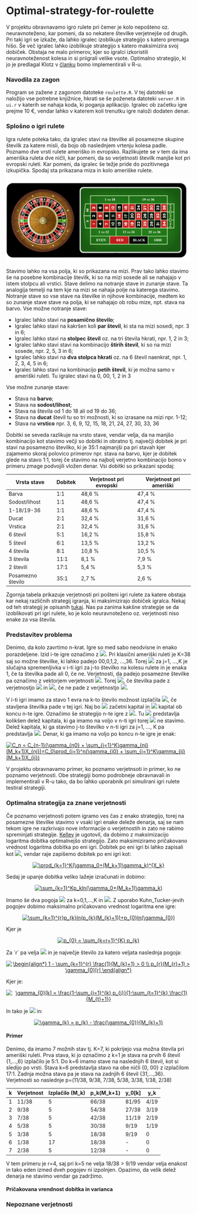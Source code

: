 # Optimal-strategy-for-roulette

V projektu obravnavamo igro rulete pri čemer je kolo nepošteno oz. neuravnoteženo, kar pomeni, da so nekatere številke verjetnejše od drugih. Pri taki igri se izkaže, da lahko igralec izoblikuje strategijo s katero premaga hišo. Še več igralec lahko izoblikuje strategijo s katero maksimizira svoj dobiček. Obstaja ne malo primerov, kjer so igralci izkoristili neuravnoteženost kolesa in si priigrali velike vsote. Optimalno strategijo, ki jo je predlagal Klotz v [članku](http://citeseerx.ist.psu.edu/viewdoc/download?doi=10.1.1.49.3373&rep=rep1&type=pdf) bomo implementirali v R-u.

### Navodila za zagon

Program se zažene z zagonom datoteke `roulette.R`. V tej datoteki se naložijo vse potrebne knjižnice, hkrati se še poženeta datoteki `server.R` in `ui.r` v katerih se nahaja koda, ki poganja aplikacijo. Igralec ob začetku igre prejme 10 €, vendar lahko v katerem koli trenutku igre naloži dodaten denar.

### Splošno o igri rulete

Igra rulete poteka tako, da igralec stavi na številke ali posamezne skupine številk za katere misli, da bojo ob naslednjem vrtenju kolesa padle. Poznamo dve vrsti rulete ameriško in evropsko. Razlikujete se v tem da ima ameriška ruleta dve ničli, kar pomeni, da so verjetnosti številk manjše kot pri evropski ruleti. Kar pomeni, da igralec še težje pride do pozitivnega izkupička. Spodaj sta prikazana miza in kolo ameriške rulete.

![Miza ameriške rulete](/images/american-roulette.png)

Stavimo lahko na vsa polja, ki so prikazana na mizi. Prav tako lahko stavimo še na posebne kombinacije številk, ki so na mizi sosede ali se nahajajo v istem stolpcu ali vrstici. Stave delimo na notranje stave in zunanje stave. Ta analogija temelji na tem kje na mizi se nahaja polje na katerega stavimo. Notranje stave so vse stave na številke in njihove kombinacije, medtem ko so zunanje stave stave na polja, ki se nahajajo ob robu mize, npt. stava na barvo. Vse možne notranje stave:
- Igralec lahko stavi na **posamično število**;
- Igralec  lahko stavi na kakršen koli **par števil**, ki sta na mizi sosedi, npr. 3 in 6;
- Igralec lahko stavi na **stolpec števil** oz. na tri števila hkrati, npr. 1, 2 in 3;
- Igralec lahko stavi stavi na kombinacijo **štirih števil**, ki so na mizi sosede, npr. 2, 5, 3 in 6;
- Igralec lahko stavi na **dva stolpca hkrati** oz. na 6 števil naenkrat, npr. 1, 2, 3, 4, 5 in 6;
- Igralec lahko stavi na kombinacijo **petih števil**, ki je možna samo v ameriški ruleti. Tu igralec stavi na 0, 00, 1, 2 in 3

Vse možne zunanje stave:
- Stava na **barvo**;
- Stava na **sodost/lihost**;
- Stava na števila od 1 do 18 ali od 19 do 36;
- Stava na **ducat** števil tu so tri možnosti, ki so izrasane na mizi npr. 1-12;
- Stava na **vrstico** npr. 3, 6, 9, 12, 15, 18, 21, 24, 27, 30, 33, 36

Dobitki se seveda razlikuje na vrsto stave, vendar velja, da na manjšo kombinacijo kot stavimo večji so dobitki in obratno tj. največji dobitek je pri stavi na posamezno številko, ki je 35:1 najmanjši pa pri stavah kjer zajamemo skoraj polovico primerov npr. stava na barvo, kjer je dobitek glede na stavo 1:1, torej če stavimo na najbolj verjetno kombinacijo bomo v primeru zmage podvojili vložen denar. Vsi dobitki so prikazani spodaj:

|Vrsta stave|Dobitek|Verjetnost pri evropski|Verjetnost pri ameriški|
|------|---------|--------|-------|
|Barva|1:1|48,6 %|47,4 %|
|Sodost/lihost|1:1|48,6 %|47,4 %|
|1-18/19-36|1:1|48,6 %|47,4 %|
|Ducat|2:1|32,4 %|31,6 %|
|Vrstica|2:1|32,4 %|31,6 %|
|6 števil|5:1|16,2 %|15,8 %|
|5 števil|6:1|13,5 %|13,2 %|
|4 števila|8:1|10,8 %|10,5 %|
|3 števila| 11:1|8,1 %|7,9 %|
|2 števili|17:1|5,4 %|5,3 %|
|Posamezno število|35:1|2,7 %|2,6 %|

Zgornja tabela prikazuje verjetnosti pri pošteni igri rulete za katere obstaja kar nekaj različnih strategij igranja, ki maksimizirajo dobiček igralca. Nekaj od teh strategij je opisanih [tukaj](https://www.roulettesites.org/strategies/). Nas pa zanima kakšne strategije se da izoblikovati pri igri rulete, ko je kolo neuravnoteženo oz. verjetnosti niso enake za vsa števila.

### Predstavitev problema

Denimo, da kolo zavrtimo n-krat. Igre so med sabo neodvisne in enako porazdeljene. Izid i-te igre označimo z <img src="https://render.githubusercontent.com/render/math?math=X_i=(X_{i1},\dots,X_{iK})^T">. Pri klasični ameriški ruleti je K=38 saj so možne številke, ki lahko padejo 00,0,1,2, ...,36. Torej <img src="https://render.githubusercontent.com/render/math?math=X_{ij}"> za j=1, ...,K je slučajna spremenljivka v i-ti igri za j-to številko na kolesu rulete in je enaka 1, če ta številka pade ali 0, če ne. Verjetnosti, da padejo posamezne številke pa označimo z vektorjem verjetnosti <img src="https://render.githubusercontent.com/render/math?math=p=(p_1,\dots,p_K)">. Torej <img src="https://render.githubusercontent.com/render/math?math=X_{ij}=1">, če številka pade z verjetnostjo <img src="https://render.githubusercontent.com/render/math?math=p_j"> in <img src="https://render.githubusercontent.com/render/math?math=X_{ij}=0">, če ne pade z verjetnostjo <img src="https://render.githubusercontent.com/render/math?math=1-p_j">. 

V i-ti igri imamo za stavo 1 evra na k-to število možnost izplačila <img src="https://render.githubusercontent.com/render/math?math=M_k">, če stavljena številka pade v tej igri. Naj bo <img src="https://render.githubusercontent.com/render/math?math=C_0"> začetni kapital in <img src="https://render.githubusercontent.com/render/math?math=C_n"> kapital ob koncu n-te igre. Označimo še strategijo n-te igre z <img src="https://render.githubusercontent.com/render/math?math=\gamma_n=(\gamma_{n0},\gamma_{n1},\dots,\gamma_{nK})^T">. Tu <img src="https://render.githubusercontent.com/render/math?math=\gamma_{n0}"> predstavlja kolikšen delež kapitala, ki ga imamo na voljo v n-ti igri torej <img src="https://render.githubusercontent.com/render/math?math=C_{n-1}"> ne stavimo. Delež kapitala, ki ga stavimo j-to številko v n-ti igri za j=1, ..., K pa predstavlja <img src="https://render.githubusercontent.com/render/math?math=\gamma_{nj}">. Denar, ki ga imamo na voljo po koncu n-te igre je enak:

<a href="https://www.codecogs.com/eqnedit.php?latex=C_n&space;=&space;C_{n-1}(\gamma_{n0}&space;&plus;&space;\sum_{j=1}^K\gamma_{nj}(M_k&plus;1)X_{nj})=C_0\prod_{i=1}^n(\gamma_{i0}&space;&plus;&space;\sum_{j=1}^K\gamma_{ij}(M_k&plus;1)X_{ij})" target="_blank"><img src="https://latex.codecogs.com/gif.latex?C_n&space;=&space;C_{n-1}(\gamma_{n0}&space;&plus;&space;\sum_{j=1}^K\gamma_{nj}(M_k&plus;1)X_{nj})=C_0\prod_{i=1}^n(\gamma_{i0}&space;&plus;&space;\sum_{j=1}^K\gamma_{ij}(M_k&plus;1)X_{ij})" title="C_n = C_{n-1}(\gamma_{n0} + \sum_{j=1}^K\gamma_{nj}(M_k+1)X_{nj})=C_0\prod_{i=1}^n(\gamma_{i0} + \sum_{j=1}^K\gamma_{ij}(M_k+1)X_{ij})" /></a>

V projektu obravnavamo primer, ko poznamo verjetnsoti in primer, ko ne poznamo verjetnosti. Obe strategiji bomo podrobneje obravnavali in implementirali v R-u tako, da bo lahko uporabnik pri simulirani igri rulete testiral strategiji.

### Optimalna strategija za znane verjetnosti

Če poznamo verjetnosti potem igramo ves čas z enako strategijo, torej na posamezne številke stavimo v vsaki igri enake deleže denarja, saj se nam tekom igre ne razkrivajo nove informacije o verjetnostih in zato ne rabimo spreminjati strategije. [Kelley](https://www.princeton.edu/~wbialek/rome/refs/kelly_56.pdf) je ugotovil, da dobimo z maksimizacijo logaritma dobitka optimalnejšo strategijo. Zato maksimiziramo pričakovano vrednost logaritma dobitka po eni igri. Dobitek po eni igri bi lahko zapisali kot <img src="https://render.githubusercontent.com/render/math?math=C_1">, vendar raje zapišemo dobitek po eni igri kot:

<p align="center">
  <a href="https://www.codecogs.com/eqnedit.php?latex=\prod_{k=1}^K(\gamma_0&plus;(M_k&plus;1)\gamma_k)^{X_k}" target="_blank"><img src="https://latex.codecogs.com/gif.latex?\prod_{k=1}^K(\gamma_0&plus;(M_k&plus;1)\gamma_k)^{X_k}" title="\prod_{k=1}^K(\gamma_0+(M_k+1)\gamma_k)^{X_k}" /></a>
</p>

Sedaj je upanje dobitka veliko lažeje izračunati in dobimo:

<p align="center">
<a href="https://www.codecogs.com/eqnedit.php?latex=\sum_{k=1}^Kp_kln(\gamma_0&plus;(M_k&plus;1)\gamma_k)" target="_blank"><img src="https://latex.codecogs.com/gif.latex?\sum_{k=1}^Kp_kln(\gamma_0&plus;(M_k&plus;1)\gamma_k)" title="\sum_{k=1}^Kp_kln(\gamma_0+(M_k+1)\gamma_k)" /></a>
</p>

Imamo še dva pogoja <img src="https://render.githubusercontent.com/render/math?math=\gamma_k\geq 0"> za k=0,1,...,K in <img src="https://render.githubusercontent.com/render/math?math=\sum_{k=0}^K\gamma_k=1">. Z uporabo Kuhn_Tucker-jevih pogojev dobimo maksimalno pričakovano vrednost logaritma ene igre:

<p align="center">
<a href="https://www.codecogs.com/eqnedit.php?latex=\sum_{k=1}^{r}p_{k}ln(p_{k}(M_{k}&plus;1))&plus;p_{0}ln(\gamma_{0})" target="_blank"><img src="https://latex.codecogs.com/gif.latex?\sum_{k=1}^{r}p_{k}ln(p_{k}(M_{k}&plus;1))&plus;p_{0}ln(\gamma_{0})" title="\sum_{k=1}^{r}p_{k}ln(p_{k}(M_{k}+1))+p_{0}ln(\gamma_{0})" /></a>
</p>

Kjer je 
<p align="center">
<a href="https://www.codecogs.com/eqnedit.php?latex=p_{0}&space;=&space;\sum_{k=r&plus;1}^{K}&space;p_{k}" target="_blank"><img src="https://latex.codecogs.com/png.latex?p_{0}&space;=&space;\sum_{k=r&plus;1}^{K}&space;p_{k}" title="p_{0} = \sum_{k=r+1}^{K} p_{k}" /></a>
</p>
Za `r` pa velja <img src="https://render.githubusercontent.com/render/math?math=K\geq r\geq 1"> in je največje število za katero veljata naslednja pogoja:

<p align="center">
<a href="https://www.codecogs.com/eqnedit.php?latex=\begin{align*}&space;1&space;-&space;\sum_{k=1}^{r}&space;\frac{1}{M_{k}&plus;1}&space;>&space;0&space;\\&space;p_{r}(M_{r}&plus;1)&space;>&space;\gamma_{0}[r]&space;\end{align*}" target="_blank"><img src="https://latex.codecogs.com/png.latex?\begin{align*}&space;1&space;-&space;\sum_{k=1}^{r}&space;\frac{1}{M_{k}&plus;1}&space;>&space;0&space;\\&space;p_{r}(M_{r}&plus;1)&space;>&space;\gamma_{0}[r]&space;\end{align*}" title="\begin{align*} 1 - \sum_{k=1}^{r} \frac{1}{M_{k}+1} > 0 \\ p_{r}(M_{r}+1) > \gamma_{0}[r] \end{align*}" /></a>
</p>

Kjer je:

<p align="center">
<a href="https://www.codecogs.com/eqnedit.php?latex=\gamma_{0}[k]&space;=&space;\frac{1-\sum_{j=1}^{k}&space;p_{j}}{1-\sum_{t=1}^{k}&space;\frac{1}{M_{t}&plus;1}}" target="_blank"><img src="https://latex.codecogs.com/gif.latex?\gamma_{0}[k]&space;=&space;\frac{1-\sum_{j=1}^{k}&space;p_{j}}{1-\sum_{t=1}^{k}&space;\frac{1}{M_{t}&plus;1}}" title="\gamma_{0}[k] = \frac{1-\sum_{j=1}^{k} p_{j}}{1-\sum_{t=1}^{k} \frac{1}{M_{t}+1}}" /></a>
</p>

In tako je <img src="https://render.githubusercontent.com/render/math?math=\gamma_0 = \gamma_0[r]"> in:

<p align="center">
<a href="https://www.codecogs.com/eqnedit.php?latex=\gamma_{k}&space;=&space;p_{k}&space;-&space;\frac{\gamma_{0}}{M_{k}&plus;1}" target="_blank"><img src="https://latex.codecogs.com/gif.latex?\gamma_{k}&space;=&space;p_{k}&space;-&space;\frac{\gamma_{0}}{M_{k}&plus;1}" title="\gamma_{k} = p_{k} - \frac{\gamma_{0}}{M_{k}+1}" /></a>
</p>

#### Primer

Denimo, da imamo 7 možnih stav tj. K=7, ki pokrijejo vsa možna števila pri ameriški ruleti. Prva stava, ki jo označimo z k=1 je stava na prvih 6 števil {1,...,6} izplačilo je 5:1. Do k=6 imamo stave na naslednjih 6 števil, kot si sledijo po vrsti. Stava k=6 predstavlja stavo na obe ničli {0, 00} z izplačilom 17:1. Zadnja možna stava pa je stava na zadnjih 6 števil {31,...,36}. Verjetnosti so naslednje p=(11/38, 9/38, 7/38, 5/38, 3/38, 1/38, 2/38)

|k|Verjetnost|Izplačilo (M_k)|p_k(M_k+1)|y_0[k]|y_k|
|--|--|--|--|--|--|
|1|11/38|5|66/38|81/95|4/19|
|2|9/38|5|54/38|27/38|3/19|
|3|7/38|5|42/38|11/19|2/19|
|4|5/38|5|30/38|9/19|1/19|
|5|3/38|5|18/38|9/19|0|
|6|1/38|17|18/38|-|0|
|7|2/38|5|12/38|-|0|

V tem primeru je r=4, saj pri k=5 ne velja 18/38 > 9/19 vendar velja enakost in tako eden izmed dveh pogojev ni izpolnjen. Opazimo, da velik delež denarja ne stavimo vendar ga zadržimo.


#### Pričakovana vrendnost dobitka in varianca



### Nepoznane verjetnosti


